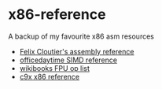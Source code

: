 # x86-reference

A backup of my favourite x86 asm resources

<ul>
  <li><a href="https://www.felixcloutier.com/x86/">Felix Cloutier's assembly reference</a></li>
  <li><a href="https://www.officedaytime.com/simd512e/">officedaytime SIMD reference</a></li>
  <li><a href="https://en.wikibooks.org/wiki/X86_Assembly/Floating_Point">wikibooks FPU op list</a></li>
  <li><a href="https://c9x.me/x86/">c9x x86 reference</a></li>
</ul>
